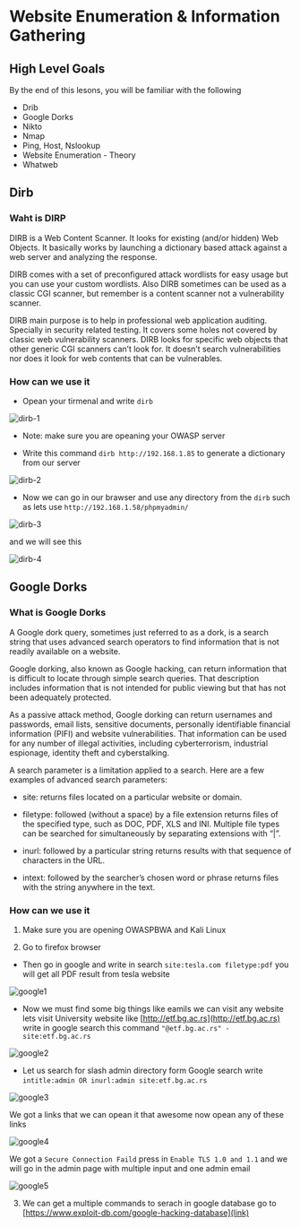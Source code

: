 # Website Enumeration & Information Gathering

## High Level Goals

By the end of this lesons, you will be familiar with the following

- Drib
- Google Dorks
- Nikto
- Nmap
- Ping, Host, Nslookup
- Website Enumeration - Theory
- Whatweb

## Dirb

### Waht is DIRP

DIRB is a Web Content Scanner. It looks for existing (and/or hidden) Web Objects. It basically works by launching a dictionary based attack against a web server and analyzing the response.

DIRB comes with a set of preconfigured attack wordlists for easy usage but you can use your custom wordlists. Also DIRB sometimes can be used as a classic CGI scanner, but remember is a content scanner not a vulnerability scanner.

DIRB main purpose is to help in professional web application auditing. Specially in security related testing. It covers some holes not covered by classic web vulnerability scanners. DIRB looks for specific web objects that other generic CGI scanners can’t look for. It doesn’t search vulnerabilities nor does it look for web contents that can be vulnerables.

### How can we use it

- Opean your tirmenal and write `dirb`

![dirb-1](./img/Dirb-1.png)

* Note: make sure you are opeaning your OWASP server

- Write this command `dirb http://192.168.1.85` to generate a dictionary from our server

![dirb-2](./img/Dirb-2.png)

- Now we can go in our brawser and use any directory from the `dirb` such as lets use `http://192.168.1.58/phpmyadmin/`

![dirb-3](./img/Dirb-3.png)

 and we will see this 

![dirb-4](./img/Dirb-4.png)

## Google Dorks

### What is Google Dorks


A Google dork query, sometimes just referred to as a dork, is a search string that uses advanced search operators to find information that is not readily available on a website.

Google dorking, also known as Google hacking, can return information that is difficult to locate through simple search queries. That description includes information that is not intended for public viewing but that has not been adequately protected. 

As a passive attack method, Google dorking can return usernames and passwords, email lists, sensitive documents, personally identifiable financial information (PIFI) and website vulnerabilities. That information can be used for any number of illegal activities, including cyberterrorism, industrial espionage, identity theft and cyberstalking.

A search parameter is a limitation applied to a search. Here are a few examples of advanced search parameters:

- site: returns files located on a particular website or domain.

- filetype: followed (without a space) by a file extension returns files of the specified type, such as DOC, PDF, XLS and INI. Multiple file types can be searched for simultaneously by separating extensions with “|”.

- inurl: followed by a particular string returns results with that sequence of characters in the URL.

- intext: followed by the searcher’s chosen word or phrase returns files with the string anywhere in the text.

### How can we use it

1. Make sure you are opening OWASPBWA and Kali Linux

2. Go to firefox browser 

- Then go in google and write in search `site:tesla.com filetype:pdf` you will get all PDF result from tesla website

![google1](./img/Google-1.png)

- Now we must find some big things like eamils we can visit any website lets visit University website like [http://etf.bg.ac.rs](http://etf.bg.ac.rs) write in google search this command `"@etf.bg.ac.rs" -site:etf.bg.ac.rs`

![google2](./img/Google-2.png)

- Let us search for slash admin directory form Google search write `intitle:admin OR inurl:admin site:etf.bg.ac.rs`

![google3](./img/Google-3.png)

We got a links that we can opean it that awesome now opean any of these links

![google4](./img/Google-4.png)

We got a `Secure Connection Faild` press in `Enable TLS 1.0 and 1.1` and we will go in the admin page with multiple input and one admin email

![google5](./img/Google-5.png)

3. We can get a multiple commands to serach in google database go to [https://www.exploit-db.com/google-hacking-database](link)
